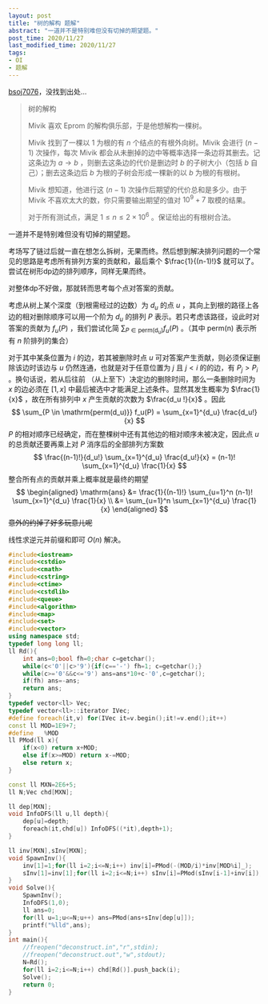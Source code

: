 ```yaml
---
layout: post
title: "树的解构 题解"
abstract: "一道并不是特别难但没有切掉的期望题。"
post_time: 2020/11/27
last_modified_time: 2020/11/27
tags:
- OI
- 题解
---
```

[bsoj7076](https://oj.bashu.com.cn/code/problempage.php?problem_id=7076)，没找到出处...

>树的解构
>
>Mivik 喜欢 Eprom 的解构俱乐部，于是他想解构一棵树。
>
>Mivik 找到了一棵以 $1$ 为根的有 $n$ 个结点的有根外向树。Mivik 会进行 $(n−1)$  次操作，每次 Mivik 都会从未删掉的边中等概率选择一条边将其删去。记这条边为 $a \to b$ ，则删去这条边的代价是删边时 $b$ 的子树大小（包括 $b$ 自己）；删去这条边后 $b$ 为根的子树会形成一棵新的以 $b$ 为根的有根树。
>
>Mivik 想知道，他进行这 $(n−1)$ 次操作后期望的代价总和是多少。由于 Mivik 不喜欢太大的数，你只需要输出期望的值对 $10^9 + 7$ 取模的结果。
>
>对于所有测试点，满足 $1 \le n \le 2 \times 10^6$ 。保证给出的有根树合法。

一道并不是特别难但没有切掉的期望题。

考场写了链过后就一直在想怎么拆树，无果而终。然后想到解决排列问题的一个常见的思路是考虑所有排列方案的贡献和，最后乘个 $\frac{1}{(n-1)!}$ 就可以了。尝试在树形dp边的排列顺序，同样无果而终。

对整体dp不好做，那就转而思考每个点对答案的贡献。

考虑从树上某个深度（到根需经过的边数）为 $d_u$ 的点 $u$ ，其向上到根的路径上各边的相对删除顺序可以用一个阶为 $d_u$ 的排列 $P$ 表示。若只考虑该路径，设此时对答案的贡献为 $f_u(P)$ ，我们尝试化简 $\sum_{P \in \mathrm{perm(d_u)}} f_u(P)$ 。（其中 $\mathrm{perm(n)}$ 表示所有 $n$ 阶排列的集合）

对于其中某条位置为 $i$ 的边，若其被删除时点 $u$ 可对答案产生贡献，则必须保证删除该边时该边与 $u$ 仍然连通，也就是对于任意位置为 $j$ 且 $j < i$ 的的边，有 $P_j > P_i$ 。换句话说，若从后往前 （从上至下）决定边的删除时间，那么一条删除时间为 $x$ 的边必须在 $[1,x]$ 中最后被选中才能满足上述条件。显然其发生概率为 $\frac{1}{x}$ ，故在所有排列中 $x$ 产生贡献的次数为 $\frac{d_u !}{x}$ 。因此
$$
\sum_{P \in \mathrm{perm(d_u)}} f_u(P) = \sum_{x=1}^{d_u} \frac{d_u!}{x}
$$
$P$ 的相对顺序已经确定，而在整棵树中还有其他边的相对顺序未被决定，因此点 $u$ 的总贡献还要再乘上对 $P$ 消序后的全部排列方案数
$$
\frac{(n-1)!}{d_u!} \sum_{x=1}^{d_u} \frac{d_u!}{x} = (n-1)! \sum_{x=1}^{d_u} \frac{1}{x}
$$
整合所有点的贡献并乘上概率就是最终的期望
$$
\begin{aligned} \mathrm{ans} &= \frac{1}{(n-1)!} \sum_{u=1}^n (n-1)! \sum_{x=1}^{d_u} \frac{1}{x} \\ &= \sum_{u=1}^n \sum_{x=1}^{d_u} \frac{1}{x} \end{aligned}
$$
~~意外的约掉了好多玩意儿呢~~

线性求逆元并前缀和即可 $O(n)$ 解决。

```c++
#include<iostream>
#include<cstdio>
#include<cmath>
#include<cstring>
#include<ctime>
#include<cstdlib>
#include<queue>
#include<algorithm>
#include<map>
#include<set>
#include<vector>
using namespace std;
typedef long long ll;
ll Rd(){
	int ans=0;bool fh=0;char c=getchar();
	while(c<'0'||c>'9'){if(c=='-') fh=1; c=getchar();}
	while(c>='0'&&c<='9') ans=ans*10+c-'0',c=getchar();
	if(fh) ans=-ans;
	return ans;
}
typedef vector<ll> Vec;
typedef vector<ll>::iterator IVec;
#define foreach(it,v) for(IVec it=v.begin();it!=v.end();it++)
const ll MOD=1E9+7;
#define _ %MOD
ll PMod(ll x){
	if(x<0) return x+MOD;
	else if(x>=MOD) return x-=MOD;
	else return x;
}

const ll MXN=2E6+5;
ll N;Vec chd[MXN];

ll dep[MXN];
void InfoDFS(ll u,ll depth){
	dep[u]=depth;
	foreach(it,chd[u]) InfoDFS((*it),depth+1); 
}

ll inv[MXN],sInv[MXN];
void SpawnInv(){
	inv[1]=1;for(ll i=2;i<=N;i++) inv[i]=PMod(-(MOD/i)*inv[MOD%i]_); 
	sInv[1]=inv[1];for(ll i=2;i<=N;i++) sInv[i]=PMod(sInv[i-1]+inv[i]);
}
void Solve(){
	SpawnInv(); 
	InfoDFS(1,0);
	ll ans=0;
	for(ll u=1;u<=N;u++) ans=PMod(ans+sInv[dep[u]]);
	printf("%lld",ans); 
}
int main(){
	//freopen("deconstruct.in","r",stdin);
	//freopen("deconstruct.out","w",stdout);
	N=Rd();
	for(ll i=2;i<=N;i++) chd[Rd()].push_back(i);
	Solve();
	return 0;
}
```

